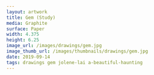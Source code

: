 ```yaml
---
layout: artwork
title: Gem (Study)
media: Graphite
surface: Paper
width: 4.375
height: 6.25
image_url: /images/drawings/gem.jpg
image_thumb_url: /images/thumbnails/drawings/gem.jpg
date: 2019-09-14 
tags: drawings gem jolene-lai a-beautiful-haunting
---
```

